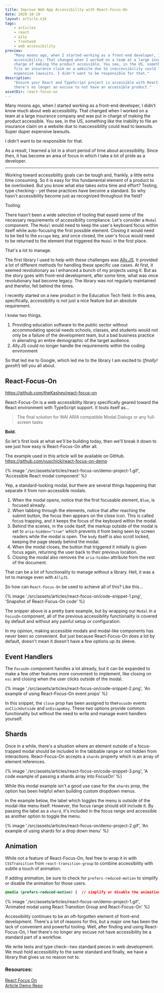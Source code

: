 ```yaml
---
title: Improve Web App Accessibility with React-Focus-On
date: 2020-10-10
layout: article.njk
tags:
    - articles
    - react
    - a11y
    - frontend
    - web accessibility
preview:
    "Many moons ago, when I started working as a front-end developer, I didn't know much about web
    accessibility. That changed when I worked on a team at a large insurance company and was put in
    charge of making the product accessible. You see, in the US, something like the inability to
    file an insurance claim on a website due to inaccessibility could lead to lawsuits. Super duper
    expensive lawsuits. I didn't want to be responsible for that."
description:
    "Ensure your React and TypeScript project is accessible with React-Focus-On. So easy to use,
    there's no longer an excuse to not have an accessible product."
assetDir: react-focus-on
---
```


Many moons ago, when I started working as a front-end developer, I didn't know much about web
accessibility. That changed when I worked on a team at a large insurance company and was put in
charge of making the product accessible. You see, in the US, something like the inability to file an
insurance claim on a website due to inaccessibility could lead to lawsuits. Super duper expensive
lawsuits.

I didn't want to be responsible for that.

As a result, I learned a lot in a short period of time about accessibility. Since then, it has
become an area of focus in which I take a lot of pride as a developer.

---

Working toward accessibility goals can be tough and, frankly, a little extra time consuming. So it
is easy for this fundamental element of a product to be overlooked. But you know what else takes
extra time and effort? Testing, type checking-- yet these practices have become a standard. So why
hasn't accessibility become just as recognized throughout the field?

Tooling.

There hasn't been a wide selection of tooling that eased some of the necessary requirements of
accessibility compliance. Let's consider a `Modal` component. The `Modal` would need to keep the
user's keyboard focus within itself while auto-focusing the first possible element. Closing it would
need to be tied to the `escape` key, and once closed, the user's focus would need to be returned to
the element that triggered the `Modal` in the first place.

That's a lot to manage.

The first library I used to help with these challenges was [Ally.JS](https://allyjs.io/). It
provided a lot of different methods for handling these specific use cases. At first, it seemed
revolutionary as I enhanced a bunch of my projects using it. But as the story goes with front-end
development, after some time, what was once revolutionary had become legacy. The library was not
regularly maintained and therefor, fell behind the times.

I recently started on a new product in the Education Tech field. In this area, specifically,
accessibility is not just a nice feature but an absolute requirement.

I knew two things.

1.  Providing education software to the public sector without accommodating special needs schools,
    classes, and students would not only be a failure of the development team, but a bad business
    practice in alienating an entire demographic of the target audience.
2.  Ally.JS could no longer handle the requirements within the coding environment

So that led me to Google, which led me to the library I am excited to (_finally! geesh!_) tell you
all about.

## React-Focus-On

<https://github.com/theKashey/react-focus-on>

React-Focus-On is a web accessibility library specifically geared toward the React environment with
TypeScript support. It touts itself as...

> The final solution for WAI ARIA compatible Modal Dialogs or any full-screen tasks

**Bold.**

So let's first look at what we'll be building today, then we'll break it down to see just how easy
is React-Focus-On after all.

The example used in this article will be available on GitHub.
<https://github.com/yuschick/react-focus-on-demo>

{% image './src/assets/articles/react-focus-on/demo-project-1.gif', 'Accessible React modal component' %}

Yep, a standard-looking modal, _but_ there are several things happening that separate it from
non-accessible modals.

1.  When the modal opens, notice that the first focusable element, `Blue`, is focused already.
2.  When tabbing through the elements, notice that after reaching the submit button, the focus then
    appears on the close icon. This is called focus trapping, and it keeps the focus of the keyboard
    within the modal.
3.  Behind the scenes, in the code itself, the markup outside of the modal is set to
    `aria-hidden="true"` which prevents it from being seen by screen readers while the modal is
    open. The `body` itself is also scroll locked, keeping the page steady behind the modal.
4.  When the modal closes, the button that triggered it initially is given focus again, returning
    the user back to their previous location.
5.  Closing the modal also removes the `aria-hidden` attribute from the rest of the document.

That can be a lot of functionality to manage without a library. Hell, it was a lot to manage even
with `AllyJS`.

So how can `React-Focus-On` be used to achieve all of this? Like this...

{% image './src/assets/articles/react-focus-on/code-snippet-1.png', 'Snapshot of React-Focus-On code' %}

The snipper above is a pretty bare example, but by wrapping our `Modal` in a `FocusOn` component,
all of the previous accessibility functionality is covered by default and without any painful setup
or configuration.

In my opinion, making accessible modals and modal-like components has never been so convenient. But
just because React-Focus-On does a lot by default, doesn't mean it doesn't have a few options up its
sleeve.

## Event Handlers

The `FocusOn` component handles a lot already, but it can be expanded to make a few other features
more convenient to implement, like closing on `esc` and closing when the user clicks outside of the
modal.

{% image './src/assets/articles/react-focus-on/code-snippet-2.png', 'An example of using React-Focus-On event props' %}

In this snippet, the `close` prop has been assigned to the`FocusOn` events `onClickOutside` and
`onEscapeKey`. These two options provide common functionality but without the need to write and
manage event handlers yourself.

## Shards

Once in a while, there's a situation where an element outside of a focus-trapped modal should be
included in the tabbable range or not hidden from interactions. React-Focus-On accepts a `shards`
property which is an array of element references.

{% image './src/assets/articles/react-focus-on/code-snippet-3.png', 'A code example of passing a shards array into FocusOn' %}

While this modal example isn't a good use case for the `shards` prop, the option has been helpful
when building custom dropdown menus.

In the example below, the label which toggles the menu is outside of the modal-like menu itself.
However, the focus range should still include it. By passing the label as a `shard`, it's included
in the focus range and accessible as another option to toggle the menu.

{% image './src/assets/articles/react-focus-on/demo-project-2.gif', 'An example of using shards for a drop down menu' %}

## Animation

While not a feature of React-Focus-On, feel free to wrap it in with `CSSTransition` from
`react-transition-group` to combine accessibility with subtle a touch of animation.

If adding animation, be sure to check for `prefers-reduced-motion` to simplify or disable the
animation for those users.

```css
@media (prefers-reduced-motion) {  // simplify or disable the animation}
```

{% image './src/assets/articles/react-focus-on/demo-project-1.gif', 'Animated modal using React Transition Group and React-Focus-On' %}

Accessibility continues to be an oft-forgotten element of front-end development. There's a lot of
reasons for this, but a major one has been the lack of convenient and powerful tooling. Well, after
finding and using React-Focus-On, I feel there's no longer any excuse not have accessibility be a
standard part of a workflow.

We write tests and type check--two standard pieces in web development. We must hold accessibility to
the same standard and finally, we have a library that gives us no reason not to.

### Resources:

[React Focus On](https://github.com/theKashey/react-focus-on)\
[Article Demo Repo](https://github.com/yuschick/react-focus-on-demo)
